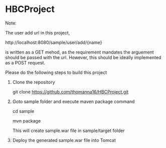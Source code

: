 HBCProject
==========

Note:

The user add url in this project,

http://localhost:8080/sample/user/add/{name}

is written as a GET mehod, as the requirement mandates the arguement should be passed with the url.
However, this should be ideally implemented as a POST request. 



Please do the following steps to build this project

1. Clone the repository

    git clone https://github.com/thomanna16/HBCProject.git
    
2. Goto sample folder and execute maven package command
 
    cd sample

    mvn package
  
   This will create sample.war file in sample/target folder
  
3. Deploy the generated sample.war file into Tomcat
 
  

